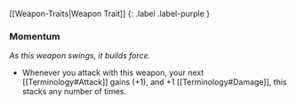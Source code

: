 
[[Weapon-Traits|Weapon Trait]]
{: .label .label-purple }

### Momentum
*As this weapon swings, it builds force.*
* Whenever you attack with this weapon, your next [[Terminology#Attack]] gains (+1), and +1 [[Terminology#Damage]], this stacks any number of times. 